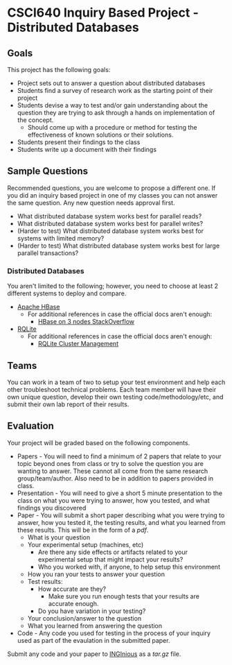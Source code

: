 # CSCI640 Inquiry Based Project - Distributed Databases

## Goals
This project has the following goals:

* Project sets out to answer a question about distributed databases
* Students find a survey of research work as the starting point of their project
* Students devise a way to test and/or gain understanding about the question they are trying to ask through a hands on implementation of the concept.
    * Should come up with a procedure or method for testing the effectiveness of known solutions or their solutions.
* Students present their findings to the class
* Students write up a document with their findings

## Sample Questions

Recommended questions, you are welcome to propose a different one. If you did an inquiry based project in one of my classes you can not answer the same question. Any new question needs approval first.

* What distributed database system works best for parallel reads?
* What distributed database system works best for parallel writes?
* (Harder to test) What distributed database system works best for systems with limited memory?
* (Harder to test) What distributed database system works best for large parallel transactions?


### Distributed Databases

You aren't limited to the following; however, you need to choose at least 2 different systems to deploy and compare.

* [Apache HBase](https://hbase.apache.org/book.html#quickstart_fully_distributed)
    * For additional references in case the official docs aren't enough:
        * [HBase on 3 nodes StackOverflow](https://stackoverflow.com/questions/29397659/hbase-installation-in-three-node-hadoop-cluster)
* [RQLite](https://rqlite.io/docs/quick-start/)
    * For additional references in case the official docs aren't enough:
        * [RQLite Cluster Management](https://github.com/rqlite/rqlite/blob/master/DOC/CLUSTER_MGMT.md)



## Teams

You can work in a team of two to setup your test environment and help each other troubleshoot technical problems. Each team member will have their own unique question, develop their own testing code/methodology/etc, and submit their own lab report of their results.

## Evaluation

Your project will be graded based on the following components.

* Papers - You will need to find a minimum of 2 papers that relate to your topic beyond ones from class or try to solve the question you are wanting to answer. These cannot all come from the same research group/team/author. Also need to be in addition to papers provided in class.
* Presentation - You will need to give a short 5 minute presentation to the class on what you were trying to answer, how you tested, and what findings you discovered
* Paper - You will submit a short paper describing what you were trying to answer, how you tested it, the testing results, and what you learned from these results. This will be in the form of a *pdf*.
    * What is your question
    * Your experimental setup (machines, etc)
        * Are there any side effects or artifacts related to your experimental setup that might impact your results?
        * Who you worked with, if anyone, to help setup this environment
    * How you ran your tests to answer your question
    * Test results:
        * How accurate are they?
            * Make sure you run enough tests that your results are accurate enough.
        * Do you have variation in your testing?
    * Your conclusion/answer to the question
    * What you learned from answering the question
* Code - Any code you used for testing in the process of your inquiry used as part of the evaulation in the submitted paper.

Submit any code and your paper to [INGInious](https://inginious.csuchico.edu) as a *tar.gz* file.

